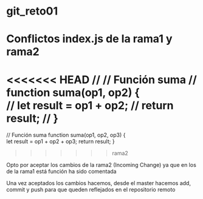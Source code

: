 # git_reto01

# Conflictos index.js de la rama1 y rama2
<<<<<<< HEAD
// // Función suma
// function suma(op1, op2) {    
//     let result = op1 + op2;
//     return result;
// }
=======
// Función suma
function suma(op1, op2, op3) {    
    let result = op1 + op2 + op3;
    return result;
}
>>>>>>> rama2

Opto por aceptar los cambios de la rama2 (Incoming Change) ya que en los de la rama1 está función ha sido comentada

Una vez aceptados los cambios hacemos, desde el master hacemos add, commit y push para que queden reflejados en el repositorio remoto
